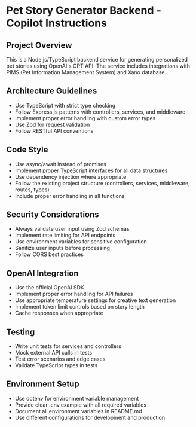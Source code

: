 <!-- Use this file to provide workspace-specific custom instructions to Copilot. For more details, visit https://code.visualstudio.com/docs/copilot/copilot-customization#_use-a-githubcopilotinstructionsmd-file -->

# Pet Story Generator Backend - Copilot Instructions

## Project Overview

This is a Node.js/TypeScript backend service for generating personalized pet stories using OpenAI's GPT API. The service includes integrations with PIMS (Pet Information Management System) and Xano database.

## Architecture Guidelines

- Use TypeScript with strict type checking
- Follow Express.js patterns with controllers, services, and middleware
- Implement proper error handling with custom error types
- Use Zod for request validation
- Follow RESTful API conventions

## Code Style

- Use async/await instead of promises
- Implement proper TypeScript interfaces for all data structures
- Use dependency injection where appropriate
- Follow the existing project structure (controllers, services, middleware, routes, types)
- Include proper error handling in all functions

## Security Considerations

- Always validate user input using Zod schemas
- Implement rate limiting for API endpoints
- Use environment variables for sensitive configuration
- Sanitize user inputs before processing
- Follow CORS best practices

## OpenAI Integration

- Use the official OpenAI SDK
- Implement proper error handling for API failures
- Use appropriate temperature settings for creative text generation
- Implement token limit controls based on story length
- Cache responses when appropriate

## Testing

- Write unit tests for services and controllers
- Mock external API calls in tests
- Test error scenarios and edge cases
- Validate TypeScript types in tests

## Environment Setup

- Use dotenv for environment variable management
- Provide clear .env.example with all required variables
- Document all environment variables in README.md
- Use different configurations for development and production
